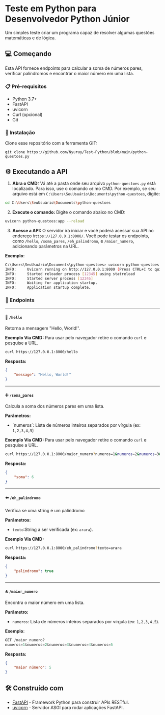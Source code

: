 # Teste em Python para Desenvolvedor Python Júnior

Um simples teste criar um programa capaz de resolver algumas questões matemáticas e de lógica.

## 💻 Começando

Esta API fornece endpoints para calcular a soma de números pares, verificar palíndromos e encontrar o maior número em uma lista.

### 📋 Pré-requisitos
* Python 3.7+
* FastAPI
* uvicorn
* Curl (opcional)
* Git

### 🔧 Instalação

Clone esse repositório com a ferramenta GIT:

```
git clone https://github.com/Nyuruy/Test-Python/blob/main/python-questoes.py
```

## ⚙️ Executando a API

1. **Abra o CMD:** Vá até a pasta onde seu arquivo `python-questoes.py` está localizado. Para isso, use o comando `cd` mo CMD. Por exemplo, se seu arquivo está em `C:\Users\SeuUsuário\Documents\python-questoes`, digite: 
~~~Bash
cd C:\Users\SeuUsuário\Documents\python-questoes
~~~

2. **Execute o comando:** Digite o comando abaixo no CMD:
~~~Bash
uvicorn python-questoes:app --reload
~~~

3. **Acesse a API:** O servidor irá iniciar e você poderá acessar sua API no endereço `https://127.0.0.1:8000/`. Você pode testar os endpoints, como `/hello`, `/soma_pares`, `/eh_palindromo`, e `/maior_numero`, adicionando parâmetros na URL.

**Exemplo:**
~~~Bash
C:\Users\SeuUsuário\Documents\python-questoes> uvicorn python-questoes:app --reload
INFO:     Uvicorn running on http://127.0.0.1:8000 (Press CTRL+C to quit)
INFO:     Started reloader process [12345] using statreload
INFO:     Started server process [12346]
INFO:     Waiting for application startup.
INFO:     Application startup complete.
~~~

### 🔨 Endpoints

---

#### 👋 `/hello`
Retorna a mensagem "Hello, World!".

**Exemplo Via CMD:** Para usar pelo navegador retire o comando `curl` e pesquise a URL.
~~~Bash
curl https://127.0.0.1:8000/hello
~~~

**Resposta:**
~~~Json
{
    "message": "Hello, World!"
}
~~~

---

#### ➕ `/soma_pares`
Calcula a soma dos números pares em uma lista.

**Parâmetros:**
* ´numeros´: Lista de números inteiros separados por vírgula (ex: `1,2,3,4,5`)

**Exemplo Via CMD:** Para usar pelo navegador retire o comando `curl` e pesquise a URL.
~~~Bash
curl https://127.0.0.1:8000/maior_numero?numeros=1&numeros=2&numeros=3&numeros=4&numeros=5
~~~

**Resposta:**
~~~Json
{
    "soma": 6
}
~~~

---

#### ⬅️ `/eh_palindromo`
Verifica se uma string é um palíndromo

**Parâmetros:**
* `texto`:String a ser verificada (ex: `arara`).

**Exemplo Via CMD:**
~~~Bash
curl https://127.0.0.1:8000/eh_palindromo?texto=arara
~~~

**Resposta:**
~~~Json
{
    "palindromo": true
}
~~~

---

#### 🔝 `/maior_numero`
Encontra o maior número em uma lista.

**Parâmetro:**
* `numeros`: Lista de números inteiros separados por vírgula (ex: `1,2,3,4,5`).

**Exemplo:**
~~~Python
GET /maior_numero?
numeros=1&numeros=2&numeros=3&numeros=4&numeros=5
~~~

**Resposta:**
~~~Json
{
    "maior número": 5
}
~~~


## 🛠️ Construído com

* [FastAPI](https://fastapi.tiangolo.com) - Framework Python para construir APIs RESTful.
* [uvicorn](https://www.uvicorn.org) - Servidor ASGI para rodar aplicações FastAPI.
